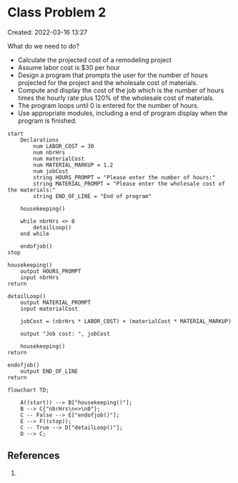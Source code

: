 # Class Problem 2
Created: 2022-03-16 13:27

What do we need to do?
- Calculate the projected cost of a remodeling project
- Assume labor cost is $30 per hour
- Design a program that prompts the user for the number of hours projected for the project and the wholesale cost of materials.
- Compute and display the cost of the job which is the number of hours times the hourly rate plus 120% of the wholesale cost of materials.
- The program loops until 0 is entered for the number of hours.
- Use appropriate modules, including a end of program display when the program is finished.

```pseudo
start
	Declarations
		num LABOR_COST = 30
		num nbrHrs
		num materialCost
		num MATERIAL_MARKUP = 1.2
		num jobCost
		string HOURS_PROMPT = "Please enter the number of hours:"
		string MATERIAL_PROMPT = "Please enter the wholesale cost of the materials:"
		string END_OF_LINE = "End of program"

	housekeeping()

	while nbrHrs <> 0
		detailLoop()
	end while

	endofjob()
stop
```

```pseudocode
housekeeping()
	output HOURS_PROMPT
	input nbrHrs
return
```

```pseudocode
detailLoop()
	output MATERIAL_PROMPT
	input materialCost

	jobCost = (nbrHrs * LABOR_COST) + (materialCost * MATERIAL_MARKUP)

	output "Job cost: ", jobCost

	housekeeping()
return
```

```pseudocode
endofjob()
	output END_OF_LINE
return
```

```mermaid
flowchart TD;

	A((start)) --> B["housekeeping()"];
	B --> C{"nbrHrs\n<>\n0"};
	C -- False --> E["endofjob()"];
	E --> F((stop));
	C -- True --> D["detailLoop()"];
	D --> C;
```

## References
1. 